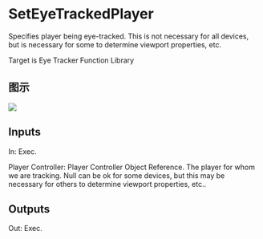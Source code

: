 # SetEyeTrackedPlayer

Specifies player being eye-tracked. This is not necessary for all devices, but is necessary for some to determine viewport properties, etc.

Target is Eye Tracker Function Library

## 图示

![]($-20221218-18593744.png)

## Inputs

In: Exec.

Player Controller: Player Controller Object Reference. The player for whom we are tracking. Null can be ok for some devices, but this may be necessary for others to determine viewport properties, etc..  

## Outputs

Out: Exec.

